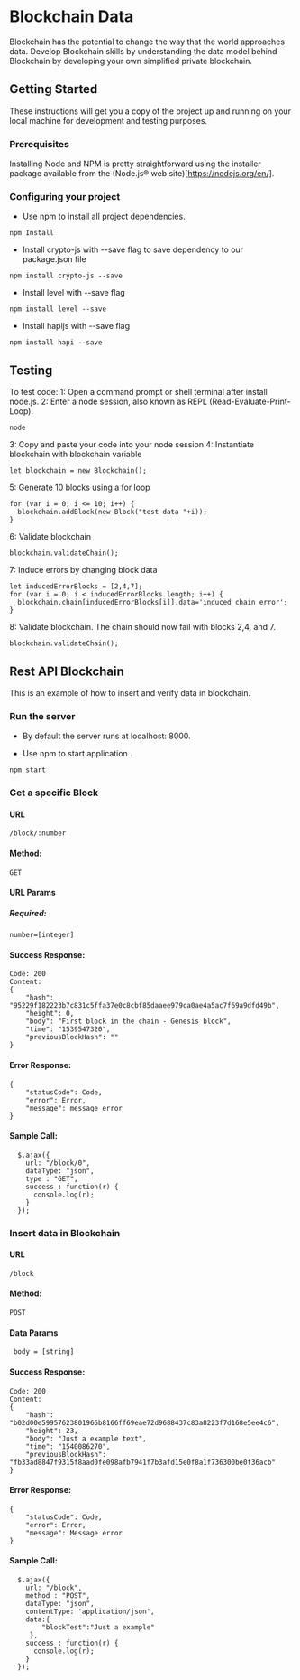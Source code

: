 # Blockchain Data

Blockchain has the potential to change the way that the world approaches data. Develop Blockchain skills by understanding the data model behind Blockchain by developing your own simplified private blockchain.

## Getting Started

These instructions will get you a copy of the project up and running on your local machine for development and testing purposes.

### Prerequisites

Installing Node and NPM is pretty straightforward using the installer package available from the (Node.js® web site)[https://nodejs.org/en/].

### Configuring your project

- Use npm to install all project dependencies.
```
npm Install
```
- Install crypto-js with --save flag to save dependency to our package.json file
```
npm install crypto-js --save
```
- Install level with --save flag
```
npm install level --save
```
- Install hapijs with --save flag
```
npm install hapi --save
```

## Testing

To test code:
1: Open a command prompt or shell terminal after install node.js.
2: Enter a node session, also known as REPL (Read-Evaluate-Print-Loop).
```
node
```
3: Copy and paste your code into your node session
4: Instantiate blockchain with blockchain variable
```
let blockchain = new Blockchain();
```
5: Generate 10 blocks using a for loop
```
for (var i = 0; i <= 10; i++) {
  blockchain.addBlock(new Block("test data "+i));
}
```
6: Validate blockchain
```
blockchain.validateChain();
```
7: Induce errors by changing block data
```
let inducedErrorBlocks = [2,4,7];
for (var i = 0; i < inducedErrorBlocks.length; i++) {
  blockchain.chain[inducedErrorBlocks[i]].data='induced chain error';
}
```
8: Validate blockchain. The chain should now fail with blocks 2,4, and 7.
```
blockchain.validateChain();
```

## Rest API Blockchain
This is an example of how to insert and verify data in blockchain.

### Run the server

- By default the server runs at localhost: 8000.

- Use npm to start application .
```
npm start
```

### Get a specific Block

#### URL
```
/block/:number
```

#### Method:
```
GET
```

#### URL Params

##### Required:
```
number=[integer]
```

#### Success Response:
```
Code: 200 
Content: 
{
    "hash": "95229f182223b7c831c5ffa37e0c8cbf85daaee979ca0ae4a5ac7f69a9dfd49b",
    "height": 0,
    "body": "First block in the chain - Genesis block",
    "time": "1539547320",
    "previousBlockHash": ""
}
```

#### Error Response:
```
{
    "statusCode": Code,
    "error": Error,
    "message": message error
}
```

#### Sample Call:
```
  $.ajax({
    url: "/block/0",
    dataType: "json",
    type : "GET",
    success : function(r) {
      console.log(r);
    }
  });
```

### Insert data in Blockchain

#### URL
```
/block
```

#### Method:
```
POST
```

#### Data Params
```
 body = [string]
 ```

#### Success Response:
```
Code: 200 
Content: 
{
    "hash": "b02d00e59957623801966b8166ff69eae72d9688437c83a8223f7d168e5ee4c6",
    "height": 23,
    "body": "Just a example text",
    "time": "1540086270",
    "previousBlockHash": "fb33ad8847f9315f8aad0fe098afb7941f7b3afd15e0f8a1f736300be0f36acb"
}
```

#### Error Response:
```
{
    "statusCode": Code,
    "error": Error,
    "message": Message error
}
```

#### Sample Call:
```
  $.ajax({
    url: "/block",
    method : "POST",
    dataType: "json",
    contentType: 'application/json',
    data:{
        "blockTest":"Just a example"
     },
    success : function(r) {
      console.log(r);
    }
  });
```




